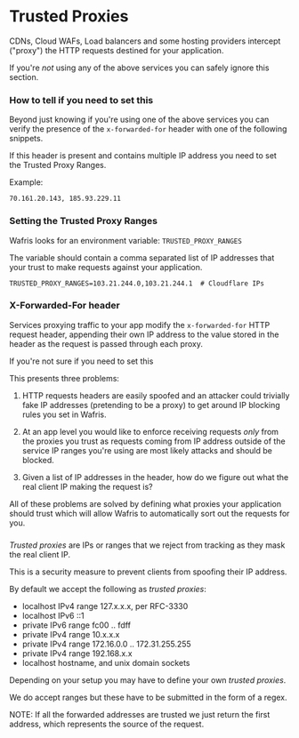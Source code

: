 # Trusted Proxies

CDNs, Cloud WAFs, Load balancers and some hosting providers intercept ("proxy") the HTTP requests destined for your application. 

If you're _not_ using any of the above services you can safely ignore this section. 

### How to tell if you need to set this

Beyond just knowing if you're using one of the above services you can verify the presence of the `x-forwarded-for` header with one of the following snippets. 

If this header is present and contains multiple IP address you need to set the Trusted Proxy Ranges.

Example:

```70.161.20.143, 185.93.229.11```

### Setting the Trusted Proxy Ranges

Wafris looks for an environment variable: `TRUSTED_PROXY_RANGES` 

The variable should contain a comma separated list of IP addresses that your trust to make requests against your application.

`TRUSTED_PROXY_RANGES=103.21.244.0,103.21.244.1  # Cloudflare IPs`


### X-Forwarded-For header

Services proxying traffic to your app modify the `x-forwarded-for` HTTP request header, appending their own IP address to the value stored in the header as the request is passed through each proxy.

If you're not sure if you need to set this 

This presents three problems:

1. HTTP requests headers are easily spoofed and an attacker could trivially fake IP addresses (pretending to be a proxy) to get around IP blocking rules you set in Wafris.

2. At an app level you would like to enforce receiving requests _only_ from the proxies you trust as requests coming from IP address outside of the service IP ranges you're using are most likely attacks and should be blocked.

3. Given a list of IP addresses in the header, how do we figure out what the real client IP making the request is?

All of these problems are solved by defining what proxies your application should trust which will allow Wafris to automatically sort out the requests for you. 

### 

*Trusted proxies* are IPs or ranges that we reject from tracking as they mask the real client IP.

This is a security measure to prevent clients from spoofing their IP address.

By default we accept the following as *trusted proxies*:
  * localhost IPv4 range 127.x.x.x, per RFC-3330
  * localhost IPv6 ::1
  * private IPv6 range fc00 .. fdff
  * private IPv4 range 10.x.x.x
  * private IPv4 range 172.16.0.0 .. 172.31.255.255
  * private IPv4 range 192.168.x.x
  * localhost hostname, and unix domain sockets

Depending on your setup you may have to define your own *trusted proxies*.

We do accept ranges but these have to be submitted in the form of a regex.

NOTE: If all the forwarded addresses are trusted we just return the first address,
which represents the source of the request.

